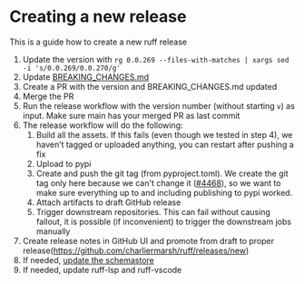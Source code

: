 # Creating a new release

This is a guide how to create a new ruff release

1. Update the version with `rg 0.0.269 --files-with-matches | xargs sed -i 's/0.0.269/0.0.270/g'`
1. Update [BREAKING_CHANGES.md](BREAKING_CHANGES.md)
1. Create a PR with the version and BREAKING_CHANGES.md updated
1. Merge the PR
1. Run the release workflow with the version number (without starting `v`) as input. Make sure
   main has your merged PR as last commit
1. The release workflow will do the following:
   1. Build all the assets. If this fails (even though we tested in step 4), we haven’t tagged or
      uploaded anything, you can restart after pushing a fix
   1. Upload to pypi
   1. Create and push the git tag (from pyproject.toml). We create the git tag only here
      because we can't change it ([#4468](https://github.com/charliermarsh/ruff/issues/4468)), so
      we want to make sure everything up to and including publishing to pypi worked.
   1. Attach artifacts to draft GitHub release
   1. Trigger downstream repositories. This can fail without causing fallout, it is possible (if
      inconvenient) to trigger the downstream jobs manually
1. Create release notes in GitHub UI and promote from draft to proper release(<https://github.com/charliermarsh/ruff/releases/new>)
1. If needed, [update the schemastore](https://github.com/charliermarsh/ruff/blob/main/scripts/update_schemastore.py)
1. If needed, update ruff-lsp and ruff-vscode
